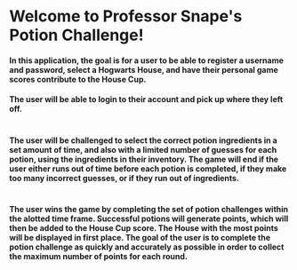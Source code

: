 # Welcome to Professor Snape's Potion Challenge! 
#### In this application, the goal is for a user to be able to register a username and password, select a Hogwarts House, and have their personal game scores contribute to the House Cup. 
#### The user will be able to login to their account and pick up where they left off. 
#
#### The user will be challenged to select the correct potion ingredients in a set amount of time, and also with a limited number of guesses for each potion, using the ingredients in their inventory. The game will end if the user either runs out of time before each potion is completed, if they make too many incorrect guesses, or if they run out of ingredients. 
#
#### The user wins the game by completing the set of potion challenges within the alotted time frame. Successful potions will generate points, which will then be added to the House Cup score. The House with the most points will be displayed in first place. The goal of the user is to complete the potion challenge as quickly and accurately as possible in order to collect the maximum number of points for each round. 

